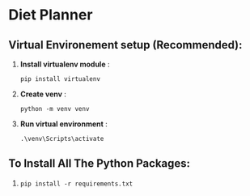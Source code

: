 # Diet Planner

## Virtual Environement setup (Recommended):
  1. __Install virtualenv module__ :
     ```
     pip install virtualenv
  3. __Create venv__ :
     ```
     python -m venv venv
  5. __Run virtual environment__ :
     ```
     .\venv\Scripts\activate

## To Install All The Python Packages:
  1. ```
     pip install -r requirements.txt
